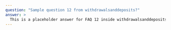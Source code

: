 ```yaml
---
question: "Sample question 12 from withdrawalsanddeposits?"
answer: >
  This is a placeholder answer for FAQ 12 inside withdrawalsanddeposits. It uses proper YAML block formatting to avoid any parsing issues.
---
```

